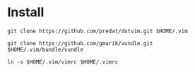Install
=======

    git clone https://github.com/predat/dotvim.git $HOME/.vim
    
    git clone https://github.com/gmarik/vundle.git $HOME/.vim/bundle/vundle
    
    ln -s $HOME/.vim/vimrc $HOME/.vimrc

